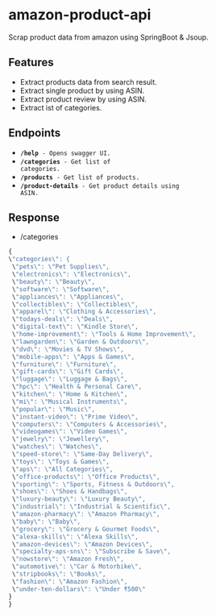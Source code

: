 # amazon-product-api

Scrap product data from amazon using SpringBoot & Jsoup.

## Features
 
 - Extract products data from search result. 
 - Extract single product by using ASIN.
 - Extract product review by using ASIN.
 - Extract ist of categories.

## Endpoints

  - <code><strong>/help</strong> - Opens swagger UI.</code>
  - <code><strong>/categories</strong> - Get list of categories.</code>
  - <code><strong>/products</strong> - Get list of products.</code>
  - <code><strong>/product-details</strong> - Get product details using ASIN.</code>

## Response

  - /categories

   ```javascript
{
  \"categories\": {
    \"pets\": \"Pet Supplies\",
    \"electronics\": \"Electronics\",
    \"beauty\": \"Beauty\",
    \"software\": \"Software\",
    \"appliances\": \"Appliances\",
    \"collectibles\": \"Collectibles\",
    \"apparel\": \"Clothing & Accessories\",
    \"todays-deals\": \"Deals\",
    \"digital-text\": \"Kindle Store\",
    \"home-improvement\": \"Tools & Home Improvement\",
    \"lawngarden\": \"Garden & Outdoors\",
    \"dvd\": \"Movies & TV Shows\",
    \"mobile-apps\": \"Apps & Games\",
    \"furniture\": \"Furniture\",
    \"gift-cards\": \"Gift Cards\",
    \"luggage\": \"Luggage & Bags\",
    \"hpc\": \"Health & Personal Care\",
    \"kitchen\": \"Home & Kitchen\",
    \"mi\": \"Musical Instruments\",
    \"popular\": \"Music\",
    \"instant-video\": \"Prime Video\",
    \"computers\": \"Computers & Accessories\",
    \"videogames\": \"Video Games\",
    \"jewelry\": \"Jewellery\",
    \"watches\": \"Watches\",
    \"speed-store\": \"Same-Day Delivery\",
    \"toys\": \"Toys & Games\",
    \"aps\": \"All Categories\",
    \"office-products\": \"Office Products\",
    \"sporting\": \"Sports, Fitness & Outdoors\",
    \"shoes\": \"Shoes & Handbags\",
    \"luxury-beauty\": \"Luxury Beauty\",
    \"industrial\": \"Industrial & Scientific\",
    \"amazon-pharmacy\": \"Amazon Pharmacy\",
    \"baby\": \"Baby\",
    \"grocery\": \"Grocery & Gourmet Foods\",
    \"alexa-skills\": \"Alexa Skills\",
    \"amazon-devices\": \"Amazon Devices\",
    \"specialty-aps-sns\": \"Subscribe & Save\",
    \"nowstore\": \"Amazon Fresh\",
    \"automotive\": \"Car & Motorbike\",
    \"stripbooks\": \"Books\",
    \"fashion\": \"Amazon Fashion\",
    \"under-ten-dollars\": \"Under ₹500\"
  }
}
```
